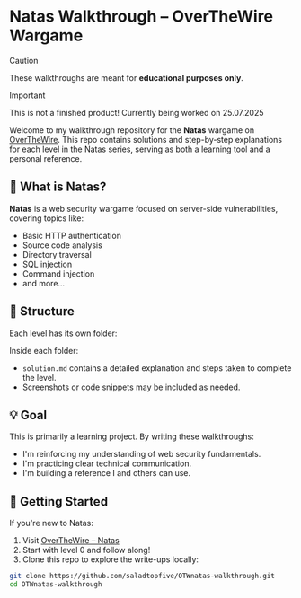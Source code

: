 # Natas Walkthrough – OverTheWire Wargame

>[!CAUTION]
> These walkthroughs are meant for **educational purposes only**. 

>[!IMPORTANT]
>This is not a finished product! Currently being worked on 25.07.2025

Welcome to my walkthrough repository for the **Natas** wargame on [OverTheWire](https://overthewire.org/wargames/natas/). This repo contains solutions and step-by-step explanations for each level in the Natas series, serving as both a learning tool and a personal reference.

## 📘 What is Natas?

**Natas** is a web security wargame focused on server-side vulnerabilities, covering topics like:

- Basic HTTP authentication
- Source code analysis
- Directory traversal
- SQL injection
- Command injection
- and more…

## 📁 Structure

Each level has its own folder:


Inside each folder:

- `solution.md` contains a detailed explanation and steps taken to complete the level.
- Screenshots or code snippets may be included as needed.

## 💡 Goal

This is primarily a learning project. By writing these walkthroughs:

- I'm reinforcing my understanding of web security fundamentals.
- I'm practicing clear technical communication.
- I'm building a reference I and others can use.


## 🚀 Getting Started

If you're new to Natas:

1. Visit [OverTheWire – Natas](https://overthewire.org/wargames/natas/)
2. Start with level 0 and follow along!
3. Clone this repo to explore the write-ups locally:

```bash
git clone https://github.com/saladtopfive/OTWnatas-walkthrough.git
cd OTWnatas-walkthrough

